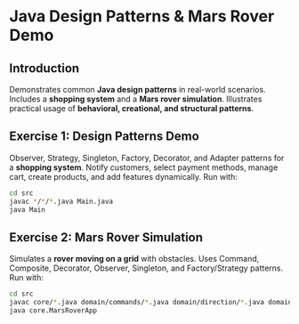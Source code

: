 # Java Design Patterns & Mars Rover Demo

## Introduction

Demonstrates common **Java design patterns** in real-world scenarios.
Includes a **shopping system** and a **Mars rover simulation**.
Illustrates practical usage of **behavioral, creational, and structural patterns**.

## Exercise 1: Design Patterns Demo

Observer, Strategy, Singleton, Factory, Decorator, and Adapter patterns for a **shopping system**.
Notify customers, select payment methods, manage cart, create products, and add features dynamically.
Run with:

```bash
cd src
javac */*/*.java Main.java
java Main
```

## Exercise 2: Mars Rover Simulation

Simulates a **rover moving on a grid** with obstacles.
Uses Command, Composite, Decorator, Observer, Singleton, and Factory/Strategy patterns.
Run with:

```bash
cd src
javac core/*.java domain/commands/*.java domain/direction/*.java domain/grid/*.java domain/decorator/*.java
java core.MarsRoverApp
```
